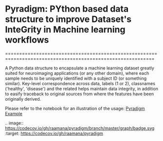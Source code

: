 # Pyradigm: PYthon based data structure to improve Dataset's InteGrity in Machine learning workflows
===========================================================================================================

A Python data structure to encapsulate a machine learning dataset greatly suited for neuroimaging applications (or any other domain), where each sample needs to be uniquely identified with a subject ID (or something similar). Key-level correspondence across data, labels (1 or 2), classnames ('healthy', 'disease') and the related helps maintain data integrity, in addition to easify traceback to original sources from where the features have been originally derived.

Please refer to the notebook for an illustration of the usage: [Pyradigm Example](PyradigmExample.ipynb)

.. image:: https://codecov.io/gh/raamana/pyradigm/branch/master/graph/badge.svg
  :target: https://codecov.io/gh/raamana/pyradigm
